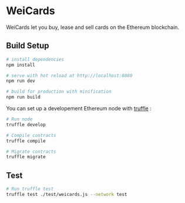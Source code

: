 # WeiCards

WeiCards let you buy, lease and sell cards on the Ethereum blockchain.

## Build Setup

``` bash
# install dependencies
npm install

# serve with hot reload at http://localhost:8080
npm run dev

# build for production with minification
npm run build
```

You can set up a developement Ethereum node with [truffle](http://truffleframework.com/) :

``` bash
# Run node
truffle develop

# Compile contracts
truffle compile

# Migrate contracts
truffle migrate
```


## Test

``` bash
# Run truffle test
truffle test ./test/weicards.js --network test
```